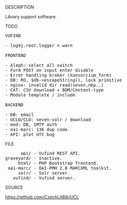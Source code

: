 
DESCRIPTION

Library support software.

TODO
<pre>
VUFIND

- log4j.root.logger = warn

FRONTEND

- Aleph: select all switch
- Form POST on input enter disable
- Error handling broker (konsorcium_form)
- DB: RO, $db->escapeString(), lock primitive
- nginx: invalid dir read(seven,nkp..)
- CAT: CSV download + BOM/Content-type
- Module templete / include

BACKEND

- DB: email
- UCLO/CLO: seven-solr / download
- mod: DB, SMTP auth
- oai-marc: 136 dup code.
- API: plot UTC bug
</pre>
FILE
<pre>
      api/ - Vufind REST API.
graveyard/ - Inactive.
     html/ - PHP Bootstrap frontend.
 oai-marc/ - OAI-PMH 2.0 MARCXML toolkit.
     solr/ - Solr server.
   vufind/ - Vufind server.
</pre>

SOURCE

https://github.com/CzechLitBib/UCL

